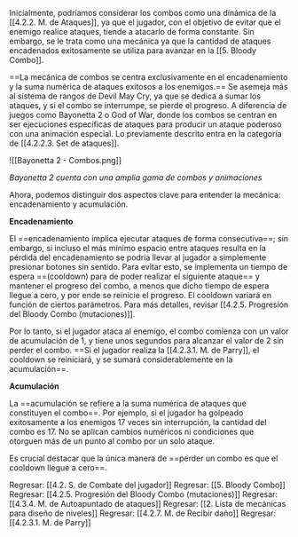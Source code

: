 
Inicialmente, podríamos considerar los combos como una dinámica de la [[4.2.2. M. de Ataques]], ya que el jugador, con el objetivo de evitar que el enemigo realice ataques, tiende a atacarlo de forma constante. Sin embargo, se le trata como una mecánica ya que la cantidad de ataques encadenados exitosamente se utiliza para avanzar en la [[5. Bloody Combo]].

==La mecánica de combos se centra exclusivamente en el encadenamiento y la suma numérica de ataques exitosos a los enemigos.== Se asemeja más al sistema de rangos de Devil May Cry, ya que se dedica a sumar los ataques, y si el combo se interrumpe, se pierde el progreso. A diferencia de juegos como Bayonetta 2 o God of War, donde los combos se centran en ser ejecuciones específicas de ataques para producir un ataque poderoso con una animación especial. Lo previamente descrito entra en la categoría de [[4.2.2.3. Set de ataques]].

![[Bayonetta 2 - Combos.png]]

*Bayonetta 2 cuenta con una amplia gama de combos y animaciones*

Ahora, podemos distinguir dos aspectos clave para entender la mecánica: encadenamiento y acumulación.

**Encadenamiento**

El ==encadenamiento implica ejecutar ataques de forma consecutiva==; sin embargo, si incluso el más mínimo espacio entre ataques resulta en la pérdida del encadenamiento se podría llevar al jugador a simplemente presionar botones sin sentido. Para evitar esto, se implementa un tiempo de espera ==(cooldown) para de poder realizar el siguiente ataque== y mantener el progreso del combo, a menos que dicho tiempo de espera llegue a cero, y por ende se reinicie el progreso. El cooldown variará en función de ciertos parámetros. Para más detalles, revisar [[4.2.5. Progresión del Bloody Combo (mutaciones)]].

Por lo tanto, si el jugador ataca al enemigo, el combo comienza con un valor de acumulación de 1, y tiene unos segundos para alcanzar el valor de 2 sin perder el combo. ==Si el jugador realiza la [[4.2.3.1. M. de Parry]], el cooldown se reiniciará, y se sumará considerablemente en la acumulación==. 

**Acumulación**

La ==acumulación se refiere a la suma numérica de ataques que constituyen el combo==. Por ejemplo, si el jugador ha golpeado exitosamente a los enemigos 17 veces sin interrupción, la cantidad del combo es 17. No se aplican cambios numéricos ni condiciones que otorguen más de un punto al combo por un solo ataque.

Es crucial destacar que la única manera de ==perder un combo es que el cooldown llegue a cero==. 


Regresar: [[4.2. S. de Combate del jugador]]
Regresar: [[5. Bloody Combo]]
Regresar: [[4.2.5. Progresión del Bloody Combo (mutaciones)]]
Regresar: [[4.3.4. M. de Autoapuntado de ataques]]
Regresar: [[2. Lista de mecánicas para diseño de niveles]]
Regresar: [[4.2.7. M. de Recibir daño]]
Regresar: [[4.2.3.1. M. de Parry]]




